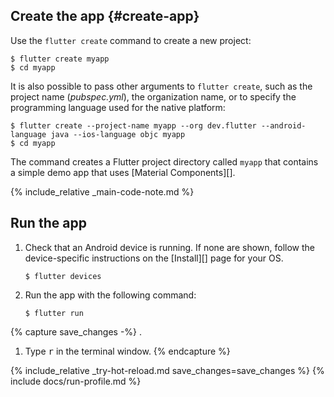 <div class="tab-pane" id="terminal" role="tabpanel" aria-labelledby="terminal-tab" markdown="1">

## Create the app  {#create-app}

Use the `flutter create` command to create a new project:

```terminal
$ flutter create myapp
$ cd myapp
```

It is also possible to pass other arguments to `flutter create`,
such as the project name (*pubspec.yml*), the organization name,
or to specify the programming language used for the native platform:

```terminal
$ flutter create --project-name myapp --org dev.flutter --android-language java --ios-language objc myapp
$ cd myapp
```

The command creates a Flutter project directory called `myapp` that
contains a simple demo app that uses [Material Components][].

{% include_relative _main-code-note.md  %}

## Run the app

 1. Check that an Android device is running. If none are shown, follow the
    device-specific instructions on the [Install][] page for your OS.

    ```terminal
    $ flutter devices
    ```

 2. Run the app with the following command:

    ```terminal
    $ flutter run
    ```

{% capture save_changes -%}
.
1. Type <kbd>r</kbd> in the terminal window.
{% endcapture %}

{% include_relative _try-hot-reload.md save_changes=save_changes %}
{% include docs/run-profile.md %}

[trusted your computer]: /docs/get-started/install/macos#trust

</div>

